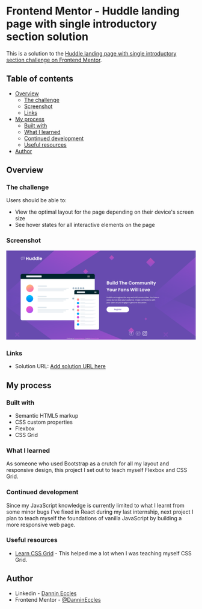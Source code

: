# Frontend Mentor - Huddle landing page with single introductory section solution

This is a solution to the [Huddle landing page with single introductory section challenge on Frontend Mentor](https://www.frontendmentor.io/challenges/huddle-landing-page-with-a-single-introductory-section-B_2Wvxgi0).

## Table of contents

- [Overview](#overview)
  - [The challenge](#the-challenge)
  - [Screenshot](#screenshot)
  - [Links](#links)
- [My process](#my-process)
  - [Built with](#built-with)
  - [What I learned](#what-i-learned)
  - [Continued development](#continued-development)
  - [Useful resources](#useful-resources)
- [Author](#author)

## Overview

### The challenge

Users should be able to:

- View the optimal layout for the page depending on their device's screen size
- See hover states for all interactive elements on the page

### Screenshot

![](./images/Screenshot%202022-08-26%20at%2010-37-57%20Frontend%20Mentor%20Huddle%20landing%20page%20with%20single%20introductory%20section.png)

### Links

- Solution URL: [Add solution URL here](https://huddle-frontend-mentor-dannineccles.vercel.app/)

## My process

### Built with

- Semantic HTML5 markup
- CSS custom properties
- Flexbox
- CSS Grid

### What I learned

As someone who used Bootstrap as a crutch for all my layout and responsive
design, this project I set out to teach myself Flexbox and CSS Grid.

### Continued development

Since my JavaScript knowledge is currently limited to what I learnt from
some minor bugs I've fixed in React during my last internship, next project
I plan to teach myself the foundations of vanilla JavaScript by building a
more responsive web page.

### Useful resources

- [Learn CSS Grid](https://learncssgrid.com/) - This helped me a lot when I was teaching myself CSS Grid.

## Author

- Linkedin - [Dannin Eccles](https://www.linkedin.com/in/dannin-eccles/)
- Frontend Mentor - [@DanninEccles](https://www.frontendmentor.io/profile/DanninEccles)
